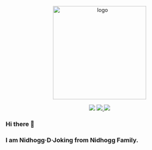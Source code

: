 <p align="center">
  <a href="https://github.com/NidhoggDJoking" target="_blank">
    <img width="250" src="https://nidhoggdjoking.gitee.io/evolution/static/png/inori-removebg-preview.png" alt="logo">
  </a>
</p>

<p align="center">
  <a>
    <img src="https://img.shields.io/badge/VSCode-My--development--tool-informational?logo=visual-studio-code&style=flat-square&logo=appveyor">
  </a>
  <a href="https://www.npmjs.com/" target="_blank">
    <img src="https://img.shields.io/badge/NPM-rely--on-red?logo=npm&style=flat-square&logo=appveyor">
  </a>
  <a href="https://nodejs.org" target="_blank">
    <img src="https://img.shields.io/badge/NodeJs-development--environment-brightgreen?logo=node-dot-js&style=flat-square&logo=appveyor">
  </a>
</p>


### Hi there 👋

### I am Nidhogg·D·Joking from Nidhogg Family.

